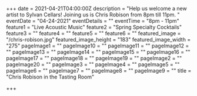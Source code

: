 +++
date = 2021-04-21T04:00:00Z
description = "Help us welcome a new artist to Sylvan Cellars! Joining us is Chris Robison from 8pm till 11pm. "
eventDate = "04-24-2021"
eventDetails = ""
eventTime = "8pm - 11pm"
feature1 = "Live Acoustic Music"
feature2 = "Spring Specialty Cocktails"
feature3 = ""
feature4 = ""
feature5 = ""
feature6 = ""
featured_image = "/chris-robison.jpg"
featured_image_height = "183"
featured_image_width = "275"
pageImage1 = ""
pageImage10 = ""
pageImage11 = ""
pageImage12 = ""
pageImage13 = ""
pageImage14 = ""
pageImage15 = ""
pageImage16 = ""
pageImage17 = ""
pageImage18 = ""
pageImage19 = ""
pageImage2 = ""
pageImage20 = ""
pageImage3 = ""
pageImage4 = ""
pageImage5 = ""
pageImage6 = ""
pageImage7 = ""
pageImage8 = ""
pageImage9 = ""
title = "Chris Robison in the Tasting Room"

+++
